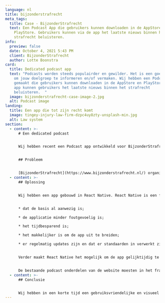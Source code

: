 ```yaml
---
language: nl
title: bijzonderstrafrecht
meta_tags:
  title: Case - BijzonderStrafrecht
  text: Een Podcast App die gebruikers kunnen downloaden in de AppStore en
    PlayStore. Gebruikers kunnen via de app het laatste nieuws binnen het
    strafrecht beluisteren.
info:
  preview: false
  date: October 4, 2021 5:43 PM
  client: BijzonderStrafrecht
  author: Lotte Boonstra
card:
  title: Dedicated podcast app
  text: "Podcasts worden steeds populairder en gewilder. Het is een goede manier
    om jouw doelgroep te informeren en/of vermaken. Wij hebben een Podcast App
    gemaakt die gebruikers kunnen downloaden in de AppStore en PlayStore. Op de
    app kunnen gebruikers het laatste nieuws binnen het strafrecht
    beluisteren.  "
  image: bijzonderstrafrecht-case-image-2.jpg
  alt: Podcast image
landing:
  title: Een app die tot zijn recht komt
  image: tingey-injury-law-firm-dzpc4uy8zty-unsplash-min.jpg
  alt: Law system
section:
  - content: >-
      # Een dedicated podcast


      Wij hebben recent een Podcast app ontwikkeld voor BijzonderStrafrecht. De app is te downloaden via de [AppStore](https://apps.apple.com/nl/app/bijzonderstrafrecht-podcast/id1569507280) en [Playstore](https://play.google.com/store/apps/details?id=nl.asrr.bspa). Op de app kunnen gebruikers het laatste nieuws binnen het strafrecht beluisteren.  


      ## Probleem


      [BijzonderStrafrecht](https://www.bijzonderstrafrecht.nl/) organiseert al sinds 2012 geaccrediteerde cursussen. Maar ook BijzonderStrafrecht doet mee aan digitalisering en heeft in 2021 besloten om naast (online) cursussen ook podcasts te gaan organiseren. De klant wilde dat de podcasts die op de website geplaatst werden ook toegankelijk zouden zijn via een mobiele app. De app moest simpel en visueel aantrekkelijk zijn. Daarbij wilde de klant zelf de controle hebben over de content die in de app werd geplaatst en over het beheren van de gebruikers.
  - content: >-
      ## Oplossing


      Wij hebben een app gebouwd in React Native. React Native is een framework dat wordt gebruikt om applicaties te ontwikkelen. Het framework is de basis van de app. De voordelen van werken met een framework zijn: 


      * dat de basis al aanwezig is; 

      * de applicatie minder foutgevoelig is; 

      * het tijdbesparend is; 

      * het makkelijker is om de app uit te breiden; 

      * er regelmatig updates zijn en dat er standaarden in verwerkt zijn waar iedereen zich aan houdt.  


      Verder maakt React Native het mogelijk om de app gelijktijdig te ontwikkelen voor zowel iOS als Android, wat een enorm tijdbesparend voordeel is.  


      De bestaande podcast onderdelen van de website moesten in het framework worden verwerkt en irrelevante onderdelen van de website moesten worden afgeschermd. Daarbij moesten de zichtbare onderdelen gepresenteerd worden in de huisstijl van BijzonderStrafrecht. Verder hebben wij een authenticatiedatabase en dashboard opgezet. De authenticatiedatabase is een verzameling van beveiligde informatie over alle gebruikers en via het door ons ontwikkelde dashboard kan de klant die informatie zelf beheren. Dit betekent dat de klant accounts kan aanmaken, accounts kan verwijderen en wachtwoord herstel kan regelen.
  - content: >-
      ## Conclusie


      Wij hebben in een korte tijd een gebruiksvriendelijke en visueel aantrekkelijke React Native app opgebouwd in de huisstijl van de klant met al bestaande data, waardoor de klant zelf content en gebruikers kan beheren. Dit is ideaal als jouw bedrijf het ontwikkelen van een app wil uitbesteden, maar wel controle wil hebben over de content en de gebruikers.
---
```

